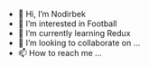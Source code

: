- 👋 Hi, I’m Nodirbek
- 👀 I’m interested in Football
- 🌱 I’m currently learning Redux
- 💞️ I’m looking to collaborate on ...
- 📫 How to reach me ...

<!---
node-nozima/node-nozima is a ✨ special ✨ repository because its `README.md` (this file) appears on your GitHub profile.
You can click the Preview link to take a look at your changes.
--->

